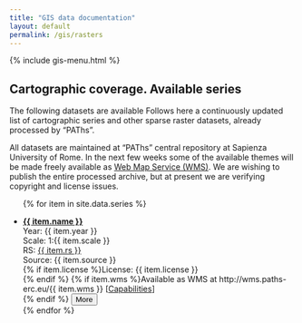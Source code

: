 ```yaml
---
title: "GIS data documentation"
layout: default
permalink: /gis/rasters
---
```


{% include gis-menu.html %}


<h2><i class="far fa-image"></i> Cartographic coverage. Available series</h2>
The following datasets are available Follows here a continuously updated list of cartographic series and other sparse raster datasets, already processed by “PAThs”.

All datasets are maintained at “PAThs” central repository at Sapienza University of Rome.
In the next few weeks some of the available themes will be made freely available as [Web Map Service (WMS)](https://en.wikipedia.org/wiki/Web_Map_Service).
We are wishing to publish the entire processed archive, but at present we are verifying copyright and license issues.

<ul class="list-group">

{% for item in site.data.series %}
  <li class="list-group-item">
    <a href="javascript:void(0)" class="modalMap" data-seriesid="{{ item.id }}"><strong>{{ item.name }}</strong></a><br />
    Year: {{ item.year }}<br />
    Scale: 1:{{ item.scale }}<br />
    RS: <a href="http://epsg.io/{{ item.rs | replace: "EPSG:", '' }}" target="_blank" rel="nooper">{{ item.rs }}</a><br />
    Source: {{ item.source }}<br />
    {% if item.license %}License: {{ item.license }}<br />{% endif %}
    {% if item.wms %}<span class="text-success">Available as WMS at http://wms.paths-erc.eu/{{ item.wms }}</span>
    [<a href="http://wms.paths-erc.eu/{{ item.wms }}?service=WMS&request=GetCapabilities" target="_blank" rel="noopener noreferrer">Capabilities</a>]
    <br />{% endif %}
    <button class="btn btn-outline-info btn-sm toggle" data-toggletarget="more{{ item.id }}">More <i class="fas fa-chevron-down"></i></button>
    <ol id="more{{ item.id }}" style="display:none;" class="bg-light py-2">{%
      for f in site.data.rasters.features %}{%
        if f.properties.series_id == item.id
  %}<li class="text-secondary element">
        <a href="javascript:void(0)" class="modalMap" data-sheetid="{{ f.properties.fid }}">{{ f.properties.name }}</a>
      </li>
      {% endif %}{%
 endfor %}
    </ol>
  </li>{%
    endfor %}
</ul>
<script>
const geojson = {{ site.data.rasters | jsonify }};
</script>
